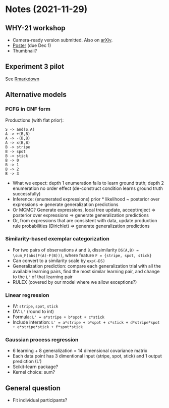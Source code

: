 
# Notes (2021-11-29)

## WHY-21 workshop

- Camera-ready version submitted. Also on [arXiv](http://arxiv.org/abs/2111.12560).
- [Poster](https://drive.google.com/file/d/1ujjimjUzyOkIsoucPk0bgtGtPQt6S_WA/view?usp=sharing) (due Dec 1)
- Thumbnail?

## Experiment 3 pilot

See [Rmarkdown](http://eco.ppls.ed.ac.uk/~s1941626/pilot_2_analysis.html)

## Alternative models

### PCFG in CNF form

Productions (with flat prior):

```
S -> and(S,A)
A -> +(B,B)
A -> -(B,B)
A -> x(B,B)
B -> stripe
B -> spot
B -> stick
B -> 0
B -> 1
B -> 2
B -> 3
```

- What we expect: depth 1 enumeration fails to learn ground truth; depth 2 enumeration no order effect (de-construct condition learns ground truth successfully)
- Inference: (enumerated expressions) prior * likelihood ~ posterior over expressions => generate generalization predictions
- Or MCMC? Generate expressions, local tree update, accept/reject => posterior over expressions => generate generalization predictions
- Or, from expressions that are consistent with data, update production rule probabilities (Dirichlet) => generate generalization predictions

### Similarity-based exemplar categorization

- For two pairs of observations `A` and `B`, dissimilarity `DS(A,B) = \sum_F(abs(F(A)-F(B)))`, where feature `F = {stripe, spot, stick}`
- Can convert to a similarity scale by `exp(-DS)`
- Generalization prediction: compare each generalization trial with all the available learning pairs, find the most similar learning pair, and change to the `L'` of that learning pair
- RULEX (covered by our model where we allow exceptions?)

### Linear regression

- IV: `stripe`, `spot`, `stick`
- DV: `L'` (round to int)
- Formula: `L' = a*stripe + b*spot + c*stick`
- Include interation: `L' = a*stripe + b*spot + c*stick + d*stripe*spot + e*stripe*stick + f*spot*stick`

### Gaussian process regression

- 6 learning + 8 generalization = 14 dimensional covariance matrix
- Each data point has 3 dimentional input (stripe, spot, stick) and 1 output prediction (L')
- Scikit-learn package?
- Kernel choice: sum?

## General question

- Fit individual participants?
